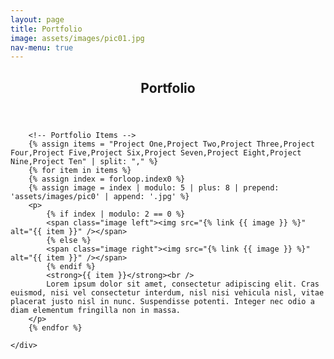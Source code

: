 ```yaml
---
layout: page
title: Portfolio
image: assets/images/pic01.jpg
nav-menu: true
---
```


<!-- Main -->
<div id="main" class="alt">

<!-- One -->
<section id="one">
    <div class="inner">
        <header class="major">
            <h1>Portfolio</h1>
        </header>

        <!-- Portfolio Items -->
        {% assign items = "Project One,Project Two,Project Three,Project Four,Project Five,Project Six,Project Seven,Project Eight,Project Nine,Project Ten" | split: "," %}
        {% for item in items %}
        {% assign index = forloop.index0 %}
        {% assign image = index | modulo: 5 | plus: 8 | prepend: 'assets/images/pic0' | append: '.jpg' %}
        <p>
            {% if index | modulo: 2 == 0 %}
            <span class="image left"><img src="{% link {{ image }} %}" alt="{{ item }}" /></span>
            {% else %}
            <span class="image right"><img src="{% link {{ image }} %}" alt="{{ item }}" /></span>
            {% endif %}
            <strong>{{ item }}</strong><br />
            Lorem ipsum dolor sit amet, consectetur adipiscing elit. Cras euismod, nisi vel consectetur interdum, nisl nisi vehicula nisl, vitae placerat justo nisl in nunc. Suspendisse potenti. Integer nec odio a diam elementum fringilla non in massa.
        </p>
        {% endfor %}

    </div>
</section>

</div>
